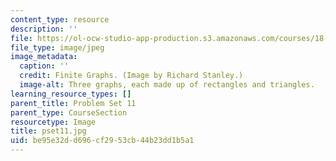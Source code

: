 ```yaml
---
content_type: resource
description: ''
file: https://ol-ocw-studio-app-production.s3.amazonaws.com/courses/18-314-combinatorial-analysis-fall-2014/be95e32dd696cf2953cb44b23dd1b5a1_pset11.jpg
file_type: image/jpeg
image_metadata:
  caption: ''
  credit: Finite Graphs. (Image by Richard Stanley.)
  image-alt: Three graphs, each made up of rectangles and triangles.
learning_resource_types: []
parent_title: Problem Set 11
parent_type: CourseSection
resourcetype: Image
title: pset11.jpg
uid: be95e32d-d696-cf29-53cb-44b23dd1b5a1
---
```

